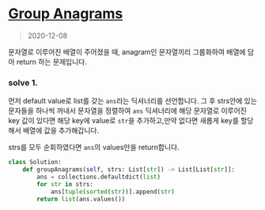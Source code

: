 # [Group Anagrams](https://leetcode.com/explore/interview/card/top-interview-questions-medium/103/array-and-strings/778/)

> 2020-12-08

문자열로 이루어진 배열이 주어졌을 때, anagram인 문자열끼리 그룹화하여 배열에 담아 return 하는 문제입니다.

### solve 1.
먼저 default value로 list를 갖는 `ans`라는 딕셔너리를 선언합니다. 
그 후 strs안에 있는 문자들을 하나씩 꺼내서 문자열을 정렬하여 `ans` 딕셔너리에 해당 문자열로 이루어진 key 값이 있다면 
해당 key에 value로 `str`을 추가하고,만약 없다면 새롭게 key를 할당해서 배열에 값을 추가해갑니다.

strs를 모두 순회하였다면 `ans`의 values만을 return합니다.
```python
class Solution:
    def groupAnagrams(self, strs: List[str]) -> List[List[str]]:
        ans = collections.defaultdict(list)
        for str in strs:
            ans[tuple(sorted(str))].append(str)
        return list(ans.values())
```